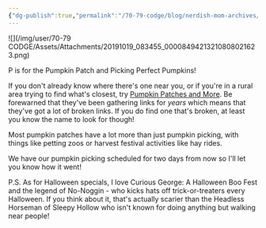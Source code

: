 ```yaml
---
{"dg-publish":true,"permalink":"/70-79-codge/blog/nerdish-mom-archives/2019/p-is-for-the-pumpkin-patch/","title":"P is for the Pumpkin Patch!","created":"","updated":""}
---
```



![](/img/user/70-79 CODGE/Assets/Attachments/20191019_083455_00008494213210808021623.png)

P is for the Pumpkin Patch and Picking Perfect Pumpkins!

If you don't already know where there's one near you, or if you're in a rural area trying to find what's closest, try [Pumpkin Patches and More](https://pumpkinpatchesandmore.org/). Be forewarned that they've been gathering links for _years_ which means that they've got a lot of broken links. If you do find one that's broken, at least you know the name to look for though!

Most pumpkin patches have a lot more than just pumpkin picking, with things like petting zoos or harvest festival activities like hay rides.

We have our pumpkin picking scheduled for two days from now so I'll let you know how it went!

P.S. As for Halloween specials, I love Curious George: A Halloween Boo Fest and the legend of No-Noggin - who kicks hats off trick-or-treaters every Halloween. If you think about it, that's actually scarier than the Headless Horseman of Sleepy Hollow who isn't known for doing anything but walking near people!
